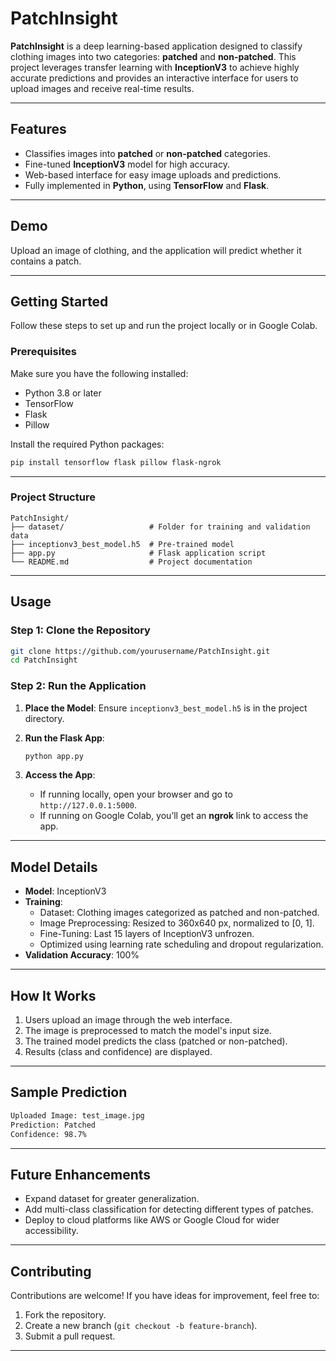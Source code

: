 
# **PatchInsight**

**PatchInsight** is a deep learning-based application designed to classify clothing images into two categories: **patched** and **non-patched**. This project leverages transfer learning with **InceptionV3** to achieve highly accurate predictions and provides an interactive interface for users to upload images and receive real-time results.

---

## **Features**

- Classifies images into **patched** or **non-patched** categories.
- Fine-tuned **InceptionV3** model for high accuracy.
- Web-based interface for easy image uploads and predictions.
- Fully implemented in **Python**, using **TensorFlow** and **Flask**.

---

## **Demo**

Upload an image of clothing, and the application will predict whether it contains a patch.

---

## **Getting Started**

Follow these steps to set up and run the project locally or in Google Colab.

### **Prerequisites**

Make sure you have the following installed:
- Python 3.8 or later
- TensorFlow
- Flask
- Pillow

Install the required Python packages:
```bash
pip install tensorflow flask pillow flask-ngrok
```

---

### **Project Structure**

```
PatchInsight/
├── dataset/                   # Folder for training and validation data
├── inceptionv3_best_model.h5  # Pre-trained model
├── app.py                     # Flask application script
└── README.md                  # Project documentation
```

---

## **Usage**

### **Step 1: Clone the Repository**
```bash
git clone https://github.com/yourusername/PatchInsight.git
cd PatchInsight
```

### **Step 2: Run the Application**

1. **Place the Model**:
   Ensure `inceptionv3_best_model.h5` is in the project directory.

2. **Run the Flask App**:
   ```bash
   python app.py
   ```

3. **Access the App**:
   - If running locally, open your browser and go to `http://127.0.0.1:5000`.
   - If running on Google Colab, you’ll get an **ngrok** link to access the app.

---

## **Model Details**

- **Model**: InceptionV3
- **Training**:
  - Dataset: Clothing images categorized as patched and non-patched.
  - Image Preprocessing: Resized to 360x640 px, normalized to [0, 1].
  - Fine-Tuning: Last 15 layers of InceptionV3 unfrozen.
  - Optimized using learning rate scheduling and dropout regularization.
- **Validation Accuracy**: 100%

---

## **How It Works**

1. Users upload an image through the web interface.
2. The image is preprocessed to match the model's input size.
3. The trained model predicts the class (patched or non-patched).
4. Results (class and confidence) are displayed.

---

## **Sample Prediction**

```bash
Uploaded Image: test_image.jpg
Prediction: Patched
Confidence: 98.7%
```

---

## **Future Enhancements**

- Expand dataset for greater generalization.
- Add multi-class classification for detecting different types of patches.
- Deploy to cloud platforms like AWS or Google Cloud for wider accessibility.

---

## **Contributing**

Contributions are welcome! If you have ideas for improvement, feel free to:
1. Fork the repository.
2. Create a new branch (`git checkout -b feature-branch`).
3. Submit a pull request.

---
